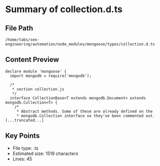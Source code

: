 # Summary of collection.d.ts
  
## File Path
`/home/tabs/seo-engineering/automation/node_modules/mongoose/types/collection.d.ts`

## Content Preview
```
declare module 'mongoose' {
  import mongodb = require('mongodb');

  /*
   * section collection.js
   */
  interface CollectionBase<T extends mongodb.Document> extends mongodb.Collection<T> {
    /*
     * Abstract methods. Some of these are already defined on the
     * mongodb.Collection interface so they've been commented out.
[...truncated...]
```

## Key Points
- File type: .ts
- Estimated size: 1519 characters
- Lines: 45

